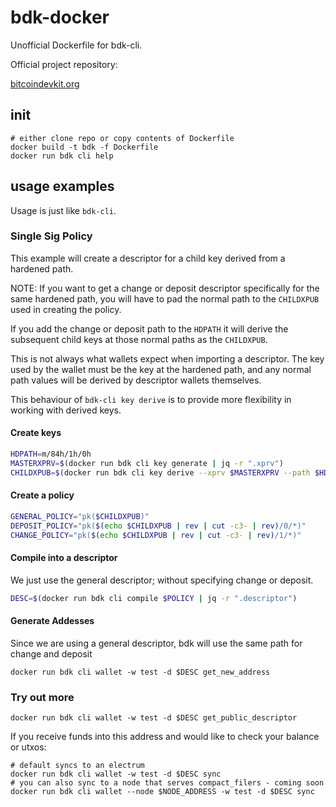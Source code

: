# bdk-docker
Unofficial Dockerfile for bdk-cli.

Official project repository:

[bitcoindevkit.org](https://github.com/bitcoindevkit.org)

## init
```
# either clone repo or copy contents of Dockerfile
docker build -t bdk -f Dockerfile
docker run bdk cli help
```

## usage examples

Usage is just like `bdk-cli`. 

### Single Sig Policy

This example will create a descriptor for a child key derived from a hardened path. 

NOTE: If you want to get a change or deposit descriptor specifically for the same hardened path, you will have to pad the normal path to the `CHILDXPUB` used in creating the policy. 

If you add the change or deposit path to the `HDPATH` it will derive the subsequent child keys at those normal paths as the `CHILDXPUB`.

This is not always what wallets expect when importing a descriptor. The key used by the wallet must be the key at the hardened path, and any normal path values will be derived by descriptor wallets themselves. 

This behaviour of `bdk-cli key derive` is to provide more flexibility in working with derived keys.

#### Create keys

```bash
HDPATH=m/84h/1h/0h
MASTERXPRV=$(docker run bdk cli key generate | jq -r ".xprv")
CHILDXPUB=$(docker run bdk cli key derive --xprv $MASTERXPRV --path $HDPATH | jq -r ".xpub")
```

#### Create a policy
```bash
GENERAL_POLICY="pk($CHILDXPUB)"
DEPOSIT_POLICY="pk($(echo $CHILDXPUB | rev | cut -c3- | rev)/0/*)"
CHANGE_POLICY="pk($(echo $CHILDXPUB | rev | cut -c3- | rev)/1/*)"
```

#### Compile into a descriptor

We just use the general descriptor; without specifying change or deposit.

```bash
DESC=$(docker run bdk cli compile $POLICY | jq -r ".descriptor")
```

#### Generate Addesses 

Since we are using a general descriptor,  bdk will use the same path for change and deposit

```
docker run bdk cli wallet -w test -d $DESC get_new_address
```

### Try out more

```
docker run bdk cli wallet -w test -d $DESC get_public_descriptor
```
If you receive funds into this address and would like to check your balance or utxos:

```
# default syncs to an electrum 
docker run bdk cli wallet -w test -d $DESC sync
# you can also sync to a node that serves compact_filers - coming soon
docker run bdk cli wallet --node $NODE_ADDRESS -w test -d $DESC sync
```
